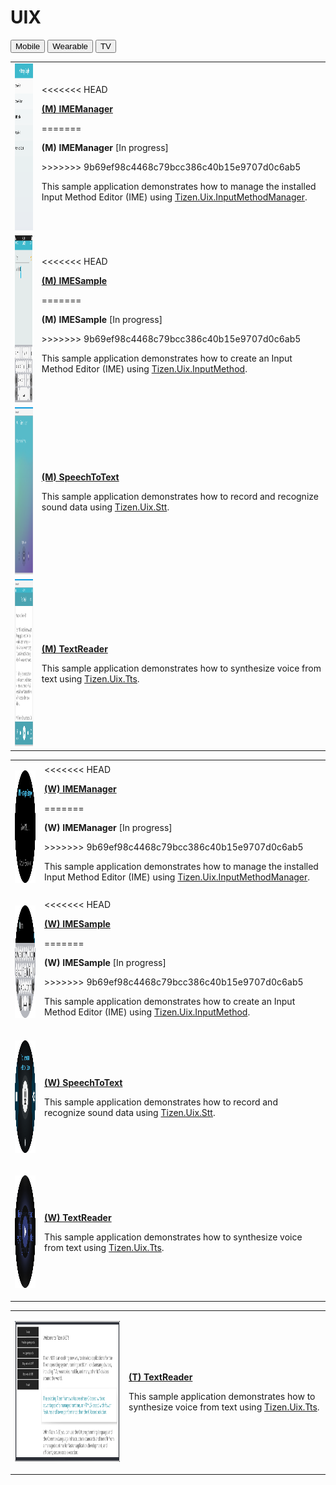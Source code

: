 # UIX

<!--
For MD:
-->

<link href="../css/dotnet-samples.css" ref="stylesheet">

<!--
for TD:

<style type="text/css">
    Please copy dotnet-samples.css and paste it here
</script>
-->

<div class="sampletab">
<button class="tablinks" onclick="openProfile(event, 'Mobile')" id="defaultOpen">Mobile</button> <button class="tablinks" onclick="openProfile(event, 'Wearable')">Wearable</button> <button class="tablinks" onclick="openProfile(event, 'TV')">TV</button>
</div>

<!-- Tab content -->
<div class="tabcontent" id="Mobile">
<table>
	<tbody>
		<tr>
			<td><img alt="" height="267" src="media/m59imemanager.png" width="150"/></td>
			<td>
<<<<<<< HEAD
			<p><a href="https://github.com/Samsung/Tizen-CSharp-Samples/tree/master/Mobile/IMEManager" target="_blank"><strong>(M) IMEManager</strong></a></p>
=======
			<p><strong>(M) IMEManager</strong> [In progress]</p>
>>>>>>> 9b69ef98c4468c79bcc386c40b15e9707d0c6ab5
			<p>This sample application demonstrates how to manage the installed Input Method Editor (IME) using <a href="https://samsung.github.io/TizenFX/latest/api/Tizen.Uix.InputMethodManager.html" target="_blank">Tizen.Uix.InputMethodManager</a>.</p>
			</td>
		</tr>
		<tr>
			<td><img alt="" height="267" src="media/m58imesample.png" width="150"/></td>
			<td>
<<<<<<< HEAD
			<p><a href="https://github.com/Samsung/Tizen-CSharp-Samples/tree/master/Mobile/IMESample" target="_blank"><strong>(M) IMESample</strong></a></p>
=======
			<p><strong>(M) IMESample</strong> [In progress]</p>
>>>>>>> 9b69ef98c4468c79bcc386c40b15e9707d0c6ab5
			<p>This sample application demonstrates how to create an Input Method Editor (IME) using <a href="https://samsung.github.io/TizenFX/latest/api/Tizen.Uix.InputMethod.html" target="_blank">Tizen.Uix.InputMethod</a>.</p>
			</td>
		</tr>
		<tr>
			<td><img alt="" height="267" src="media/m32speechtotext.png" width="150"/></td>
			<td>
			<p><a href="https://github.com/Samsung/Tizen-CSharp-Samples/tree/master/Mobile/SpeechToText" target="_blank"><strong>(M) SpeechToText</strong></a></p>
			<p>This sample application demonstrates how to record and recognize sound data using <a href="https://samsung.github.io/TizenFX/latest/api/Tizen.Uix.Stt.html" target="_blank">Tizen.Uix.Stt</a>.</p>
			</td>
		</tr>
		<tr>
			<td><img alt="" height="267" src="media/m29textreader.png" width="150"/></td>
			<td>
			<p><a href="https://github.com/Samsung/Tizen-CSharp-Samples/tree/master/Mobile/TextReader" target="_blank"><strong>(M) TextReader</strong></a></p>
			<p>This sample application demonstrates how to synthesize voice from text using <a href="https://samsung.github.io/TizenFX/latest/api/Tizen.Uix.Tts.html" target="_blank">Tizen.Uix.Tts</a>.</p>
			</td>
		</tr>
	</tbody>
</table>
</div>

<div class="tabcontent" id="Wearable">
<table>
	<tbody>
		<tr>
			<td>
			<p><img alt="" height="180" src="media/w73imemanager.png" width="180"/></p>
			</td>
			<td>
<<<<<<< HEAD
			<p><a href="https://github.com/Samsung/Tizen-CSharp-Samples/tree/master/Wearable/IMEManager" target="_blank"><strong>(W) IMEManager</strong></a></p>
=======
			<p><strong>(W) IMEManager</strong> [In progress]</p>
>>>>>>> 9b69ef98c4468c79bcc386c40b15e9707d0c6ab5
			<p>This sample application demonstrates how to manage the installed Input Method Editor (IME) using <a href="https://samsung.github.io/TizenFX/latest/api/Tizen.Uix.InputMethodManager.html" target="_blank">Tizen.Uix.InputMethodManager</a>.</p>
			</td>
		</tr>
		<tr>
			<td>
			<p><img alt="" height="180" src="media/w72imesample.png" width="180"/></p>
			</td>
			<td>
<<<<<<< HEAD
			<p><a href="https://github.com/Samsung/Tizen-CSharp-Samples/tree/master/Wearable/IMESample" target="_blank"><strong>(W) IMESample</strong></a></p>
=======
			<p><strong>(W) IMESample</strong> [In progress]</p>
>>>>>>> 9b69ef98c4468c79bcc386c40b15e9707d0c6ab5
			<p>This sample application demonstrates how to create an Input Method Editor (IME) using <a href="https://samsung.github.io/TizenFX/latest/api/Tizen.Uix.InputMethod.html" target="_blank">Tizen.Uix.InputMethod</a>.</p>
			</td>
		</tr>
		<tr>
                        <td>
			<p><img alt="" height="180" src="media/w75speechtotext.png" width="180"/></p>
			</td>
			<td>
			<p><a href="https://github.com/Samsung/Tizen-CSharp-Samples/tree/master/Wearable/SpeechToText" target="_blank"><strong>(W) SpeechToText</strong></a></p>
			<p>This sample application demonstrates how to record and recognize sound data using <a href="https://samsung.github.io/TizenFX/latest/api/Tizen.Uix.Stt.html" target="_blank">Tizen.Uix.Stt</a>.</p>
			</td>
		</tr>
		<tr>
			<td>
			<p><img alt="" height="180" src="media/w67textreader.png" width="180"/></p>
			</td>
			<td>
                        <p><a href="https://github.com/Samsung/Tizen-CSharp-Samples/tree/master/Wearable/TextReader" target="_blank"><strong>(W) TextReader</strong></a></p>
			<p>This sample application demonstrates how to synthesize voice from text using <a href="https://samsung.github.io/TizenFX/latest/api/Tizen.Uix.Tts.html" target="_blank">Tizen.Uix.Tts</a>.</p>
			</td>
		</tr>
	</tbody>
</table>
</div>

<div class="tabcontent" id="TV">
<table>
	<tbody>
		<tr>
			<td>
			<p><img alt="" height="225" src="media/tv14textreader.png" width="400" /></p>
			</td>
			<td>
			<p><a href="https://github.com/Samsung/Tizen-CSharp-Samples/tree/master/TV/TextReader" target="_blank"><strong>(T) TextReader</strong></a></p>
			<p>This sample application demonstrates how to synthesize voice from text using <a href="https://samsung.github.io/TizenFX/latest/api/Tizen.Uix.Tts.html" target="_blank">Tizen.Uix.Tts</a>.</p>
			</td>
		</tr>
	</tbody>
</table>
</div>

<!--
For MD:
-->
<script src="../js/dotnet-samples.js"></script>

<!--
for TD:

<script>
  Please copy dotnet-samples.js and paste it here
</script>
-->
